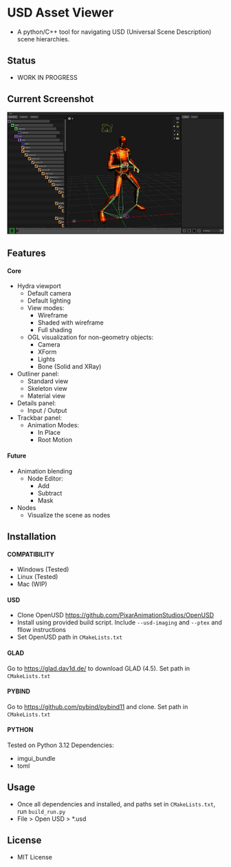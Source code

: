 # USD Asset Viewer
- A python/C++ tool for navigating USD (Universal Scene Description) scene hierarchies.


## Status
- WORK IN PROGRESS


## Current Screenshot
![USD Asset Viewer WIP Screenshot](docs/current_wip.png)


## Features
#### Core
- Hydra viewport
    - Default camera
    - Default lighting
    - View modes:
        - Wireframe
        - Shaded with wireframe
        - Full shading
    - OGL visualization for non-geometry objects:
        - Camera
        - XForm
        - Lights
        - Bone (Solid and XRay)
- Outliner panel:
    - Standard view
    - Skeleton view
    - Material view
- Details panel:
    - Input / Output
- Trackbar panel:
    - Animation Modes:
        - In Place
        - Root Motion
#### Future
- Animation blending
    - Node Editor:
        - Add
        - Subtract
        - Mask
- Nodes
    - Visualize the scene as nodes


## Installation
#### COMPATIBILITY
- Windows (Tested)
- Linux (Tested)
- Mac (WIP)

#### USD
- Clone OpenUSD https://github.com/PixarAnimationStudios/OpenUSD
- Install using provided build script. Include `--usd-imaging` and `--ptex` and fllow instructions
- Set OpenUSD path in `CMakeLists.txt`
#### GLAD
Go to https://glad.dav1d.de/ to download GLAD (4.5). Set path in `CMakeLists.txt`
#### PYBIND
Go to https://github.com/pybind/pybind11 and clone. Set path in `CMakeLists.txt`
#### PYTHON
Tested on Python 3.12
Dependencies:
- imgui_bundle
- toml


## Usage
- Once all dependencies and installed, and paths set in `CMakeLists.txt`, run `build_run.py`
- File > Open USD > *.usd


## License
- MIT License
